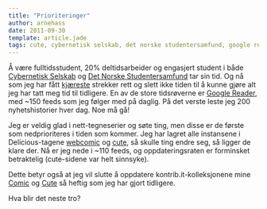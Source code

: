 ```yaml
---
title: "Prioriteringer"
author: arnehass
date: 2011-09-30
template: article.jade
tags: cute, cybernetisk selskab, det norske studentersamfund, google reader, kontrib.it, webcomic
---
```


<p>Å være fulltidsstudent, 20% deltidsarbeider og engasjert student i både <a href="http://cyb.no/">Cybernetisk Selskab</a> og <a href="http://studentersamfundet.no/">Det Norske Studentersamfund</a> tar sin tid. Og nå som jeg har fått <a href="http://veledaonthewing.wordpress.com/2011/09/25/445/">kjæreste</a> strekker rett og slett ikke tiden til å kunne gjøre alt jeg har tatt meg tid til tidligere. En av de store tidsrøverne er <a href="http://reader.google.com/">Google Reader</a>, med ~150 feeds som jeg følger med på daglig. På det verste leste jeg 200 nyhetshistorier hver dag. Noe må gå!</p>
<p>Jeg er veldig glad i nett-tegneserier og søte ting, men disse er de første som nedprioriteres i tiden som kommer. Jeg har lagret alle instansene i Delicious-tagene <a href="http://delicious.com/megoth/webcomic">webcomic</a> og <a href="http://delicious.com/megoth/cute">cute</a>, så skulle ting endre seg, så ligger de klare der. Nå er jeg nede i ~110 feeds, og oppdateringsraten er forminsket betraktelig (cute-sidene var helt sinnsyke).</p>
<p>Dette betyr også at jeg vil slutte å oppdatere kontrib.it-kolleksjonene mine <a href="http://kontrib.it/megoth/comic/">Comic</a> og <a href="http://kontrib.it/megoth/cute/">Cute</a> så heftig som jeg har gjort tidligere.</p>
<p>Hva blir det neste tro?</p>

